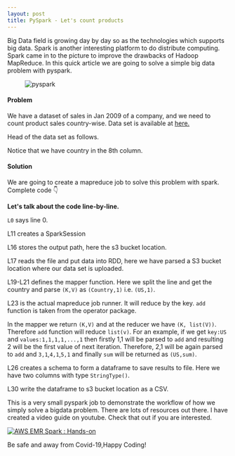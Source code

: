 ```yaml
---
layout: post
title: PySpark - Let's count products
---
```


Big Data field is growing day by day so as the technologies which supports big data. Spark is another interesting platform to
do distribute computing. Spark came in to the picture to improve the drawbacks of Hadoop MapReduce. In this quick article we are going
to solve a simple big data problem with pyspark.

<figure>
  <img src="{{ site.url }}/assets/img/pyspark.png" alt="pyspark" class="fig-img"/>
</figure>

#### Problem

We have a dataset of sales in Jan 2009 of a company, and we need to count product sales country-wise. Data set is available at [here.](https://github.com/isurunuwanthilaka/pyspark-product-count/blob/main/SalesJan2009.csv)

Head of the data set as follows.

<script src="https://gist.github.com/isurunuwanthilaka/ed3f8b6c98ea9f96aec1b4750036cb7d.js?file=SalesJan2009.csv"></script>

Notice that we have country in the 8th column.

#### Solution

We are going to create a mapreduce job to solve this problem with spark. Complete code 👇

<script src="https://gist.github.com/isurunuwanthilaka/ed3f8b6c98ea9f96aec1b4750036cb7d.js?file=spark-job.py"></script>

**Let's talk about the code line-by-line.**

`L0` says line 0.

L11 creates a SparkSession

L16 stores the output path, here the s3 bucket location.

L17 reads the file and put data into RDD, here we have parsed a S3 bucket location where our data set is uploaded.

L19-L21 defines the mapper function. Here we split the line and get the country and parse `(K,V)` as `(Country,1)` i.e. `(US,1)`.

L23 is the actual mapreduce job runner. It will reduce by the key. `add` function is taken from the operator package.

In the mapper we return `(K,V)` and at the reducer we have `(K, list(V))`. Therefore `add` function will reduce `list(v)`. For an example,
if we get `key:US` and `values:1,1,1,1,...,1` then firstly 1,1 will be parsed to `add` and resulting 2 will be the first value of next iteration. Therefore,
2,1 will be again parsed to `add` and `3,1`,`4,1`,`5,1` and finally `sum` will be returned as `(US,sum)`.

L26 creates a schema to form a dataframe to save results to file. Here we have two columns with type `StringType()`.

L30 write the dataframe to s3 bucket location as a CSV.

This is a very small pyspark job to demonstrate the workflow of how we simply solve a bigdata problem. There are lots of resources out there. I have created a
video guide on youtube. Check that out if you are interested.

[![AWS EMR Spark : Hands-on](https://img.youtube.com/vi/Jdy1L7g8N94/0.jpg)](https://www.youtube.com/watch?v=Jdy1L7g8N94)

Be safe and away from Covid-19,Happy Coding!
